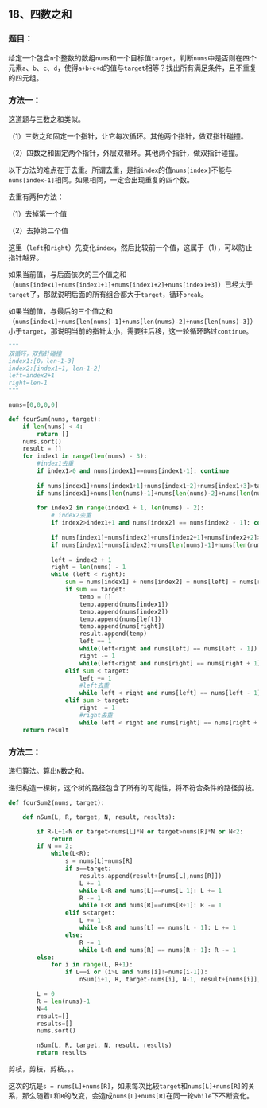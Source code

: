 ## 18、四数之和

### 题目：

给定一个包含`n`个整数的数组`nums`和一个目标值`target`，判断`nums`中是否则在四个元素`a`、`b`、`c`、`d`，使得`a+b+c+d`的值与`target`相等？找出所有满足条件，且不重复的四元组。

### 方法一：

这道题与三数之和类似。

（1）三数之和固定一个指针，让它每次循环。其他两个指针，做双指针碰撞。

（2）四数之和固定两个指针，外层双循环。其他两个指针，做双指针碰撞。



以下方法的难点在于去重。所谓去重，是指`index`的值`nums[index]`不能与`nums[index-1]`相同。如果相同，一定会出现重复的四个数。

去重有两种方法：

（1）去掉第一个值

（2）去掉第二个值

这里（`left`和`right`）先变化`index`，然后比较前一个值，这属于（1），可以防止指针越界。



如果当前值，与后面依次的三个值之和（`nums[index1]+nums[index1+1]+nums[index1+2]+nums[index1+3]`）已经大于`target`了，那就说明后面的所有组合都大于`target`，循环`break`。

如果当前值，与最后的三个值之和（`nums[index1]+nums[len(nums)-1]+nums[len(nums)-2]+nums[len(nums)-3]`）小于`target`，那说明当前的指针太小，需要往后移，这一轮循环略过`continue`。

~~~~~~~~~~python
"""
双循环，双指针碰撞
index1:[0，len-1-3]
index2:[index1+1, len-1-2]
left=index2+1
right=len-1
"""

nums=[0,0,0,0]

def fourSum(nums, target):
    if len(nums) < 4:
        return []
    nums.sort()
    result = []
    for index1 in range(len(nums) - 3):
        #index1去重
        if index1>0 and nums[index1]==nums[index1-1]: continue
        
        if nums[index1]+nums[index1+1]+nums[index1+2]+nums[index1+3]>target: break
        if nums[index1]+nums[len(nums)-1]+nums[len(nums)-2]+nums[len(nums)-3]<target: 				continue
            
        for index2 in range(index1 + 1, len(nums) - 2):
            # index2去重
            if index2>index1+1 and nums[index2] == nums[index2 - 1]: continue
            
            if nums[index1]+nums[index2]+nums[index2+1]+nums[index2+2]>target: break
            if nums[index1]+nums[index2]+nums[len(nums)-1]+nums[len(nums)-2]<target: 					continue
                    
            left = index2 + 1
            right = len(nums) - 1
            while (left < right):
                sum = nums[index1] + nums[index2] + nums[left] + nums[right]
                if sum == target:
                    temp = []
                    temp.append(nums[index1])
                    temp.append(nums[index2])
                    temp.append(nums[left])
                    temp.append(nums[right])
                    result.append(temp)
                    left += 1
                    while(left<right and nums[left] == nums[left - 1]): left += 1
                    right -= 1
                    while(left<right and nums[right] == nums[right + 1]): right -= 1
                elif sum < target:
                    left += 1
                    #left去重
                    while left < right and nums[left] == nums[left - 1]: left += 1
                elif sum > target:
                    right -= 1
                    #right去重
                    while left < right and nums[right] == nums[right + 1]: right -= 1
    return result
~~~~~~~~~~



### 方法二：

递归算法。算出`N`数之和。

递归构造一棵树，这个树的路径包含了所有的可能性，将不符合条件的路径剪枝。

~~~~~~python
def fourSum2(nums, target):

    def nSum(L, R, target, N, result, results):

        if R-L+1<N or target<nums[L]*N or target>nums[R]*N or N<2:
            return
        if N == 2:
            while(L<R):
                s = nums[L]+nums[R]
                if s==target:
                    results.append(result+[nums[L],nums[R]])
                    L += 1
                    while L<R and nums[L]==nums[L-1]: L += 1
                    R -= 1
                    while L<R and nums[R]==nums[R+1]: R -= 1
                elif s<target:
                    L += 1
                    while L<R and nums[L] == nums[L - 1]: L += 1
                else:
                    R -= 1
                    while L<R and nums[R] == nums[R + 1]: R -= 1
        else:
            for i in range(L, R+1):
                if L==i or (i>L and nums[i]!=nums[i-1]):
                    nSum(i+1, R, target-nums[i], N-1, result+[nums[i]], results)

        L = 0
        R = len(nums)-1
        N=4
        result=[]
        results=[]
        nums.sort()

        nSum(L, R, target, N, result, results)
        return results
~~~~~~

剪枝，剪枝，剪枝。。。

这次的坑是`s = nums[L]+nums[R]`，如果每次比较`target`和`nums[L]+nums[R]`的关系，那么随着`L`和`R`的改变，会造成`nums[L]+nums[R]`在同一轮`while`下不断变化。

